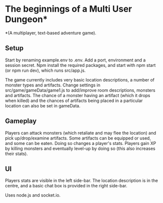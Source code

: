# The beginnings of a Multi User Dungeon\*

*(A multiplayer, text-based adventure game).

## Setup

Start by renaming example.env to .env. Add a port, environment and a session secret. Npm install the required packages, and start with npm start (or npm run dev), which runs src/app.js.

The game currently includes very basic location descriptions, a number of monster types and artifacts.
Change settings in src/game/gameData/game1.js to add/improve room descriptions, monsters and artifacts. The chance of a monster having an artifact (which it drops when killed) and the chances of artifacts being placed in a particular location can also be set in gameData.

## Gameplay

Players can attack monsters (which retaliate and may flee the location) and pick up/drop/examine artifacts. Some artifacts can be equipped or used, and some can be eaten. Doing so changes a player's stats. Players gain XP by killing monsters and eventually level-up by doing so (this also increases their stats).

## UI

Players stats are visible in the left side-bar. The location description is in the centre, and a basic chat box is provided in the right side-bar.

Uses node.js and socket.io.
